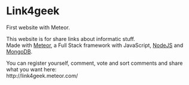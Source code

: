 # Link4geek
First website with Meteor.

This website is for share links about informatic stuff.<br/>
Made with <a href="https://www.meteor.com/" title="Go to website" target="_blank">Meteor</a>, a Full Stack framework with
JavaScript, <a href="https://nodejs.org/" title="Go to website" target="_blank">NodeJS</a> and
<a href="https://www.mongodb.org/" title="Go to website" target="_blank">MongoDB</a>.
<p></p>
You can register yourself, comment, vote and sort comments and share what you want here:<br/>
http://link4geek.meteor.com/
